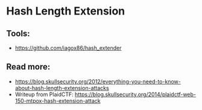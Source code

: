 # Hash Length Extension

## Tools:
* https://github.com/iagox86/hash_extender 

## Read more: 
* https://blog.skullsecurity.org/2012/everything-you-need-to-know-about-hash-length-extension-attacks
* Writeup from PlaidCTF: https://blog.skullsecurity.org/2014/plaidctf-web-150-mtpox-hash-extension-attack
